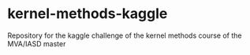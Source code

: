 # kernel-methods-kaggle
Repository for the kaggle challenge of the kernel methods course of the MVA/IASD master
